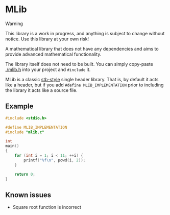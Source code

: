# MLib

> [!WARNING]
> This library is a work in progress, and anything is subject to change without notice. Use this library at your own risk!

A mathematical library that does not have any dependencies and aims to provide advanced mathematical functionality.

The library itself does not need to be built. You can simply copy-paste [./mlib.h](./mlib.h) into your project and `#include` it.

MLib is a classic [stb-style](https://github.com/nothings/stb) single header library. That is, by default it acts like a header, but if you add `#define MLIB_IMPLEMENTATION` prior to including the library it acts like a source file.

## Example

```c
#include <stdio.h>

#define MLIB_IMPLEMENTATION
#include "mlib.c"

int
main()
{
    for (int i = 1; i < 11; ++i) {
        printf("%f\n", powd(i, 2));
    }

    return 0;
}
```

## Known issues
- Square root function is incorrect
